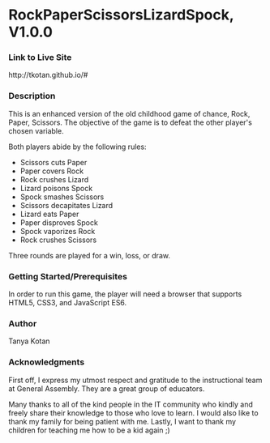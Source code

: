 <h1>RockPaperScissorsLizardSpock, V1.0.0</h1>

<h3>Link to Live Site</h3>
http://tkotan.github.io/#

<h3>Description</h3>

This is an enhanced version of the old childhood game of chance, Rock, Paper, Scissors.  The objective of the game is to defeat the other player's chosen variable.  

Both players abide by the following rules:

<ul>
<li>Scissors cuts Paper</li>
<li>Paper covers Rock</li>
<li>Rock crushes Lizard</li>
<li>Lizard poisons Spock</li>
<li>Spock smashes Scissors</li>
<li>Scissors decapitates Lizard</li>
<li>Lizard eats Paper</li>
<li>Paper disproves Spock</li>
<li>Spock vaporizes Rock</li>
<li>Rock crushes Scissors</li>
</ul>

Three rounds are played for a win, loss, or draw.


<h3>Getting Started/Prerequisites</h3>

In order to run this game, the player will need a browser that supports HTML5, CSS3, and JavaScript ES6.


<h3>Author</h3>

Tanya Kotan 


<h3>Acknowledgments</h3>

First off, I express my utmost respect and gratitude to the instructional team at General Assembly.  They are a great group of educators.

Many thanks to all of the kind people in the IT community who kindly and freely share their knowledge to those who love to learn.  I would also like to thank my family for being patient with me.  Lastly, I want to thank my children for teaching me how to be a kid again ;)
